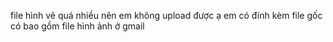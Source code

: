 file hình vẽ quá nhiều nên em không upload được ạ
em có đính kèm file gốc có bao gồm file hình ảnh ở gmail

